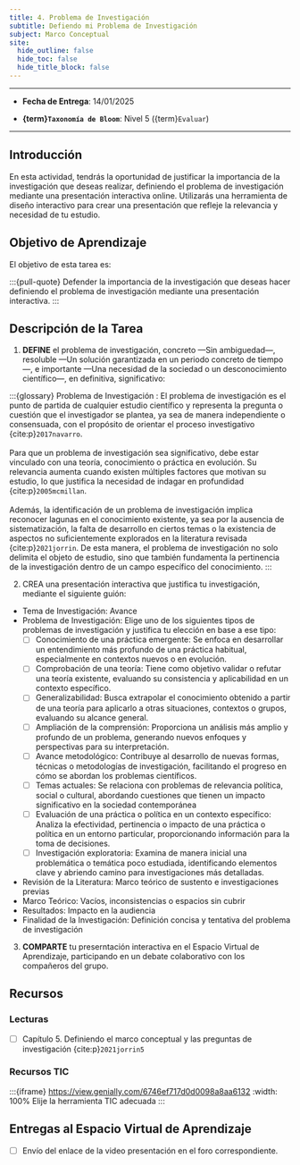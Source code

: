 ```yaml
---
title: 4. Problema de Investigación
subtitle: Defiendo mi Problema de Investigación
subject: Marco Conceptual
site:
  hide_outline: false
  hide_toc: false
  hide_title_block: false
--- 
```


---

- **Fecha de Entrega**: 14/01/2025

- **{term}`Taxonomía de Bloom`**: Nivel 5 ({term}`Evaluar`) 

---

## Introducción

En esta actividad, tendrás la oportunidad de justificar la importancia de la investigación que deseas realizar, definiendo el problema de investigación mediante una presentación interactiva online. Utilizarás una herramienta de diseño interactivo para crear una presentación que refleje la relevancia y necesidad de tu estudio.

## Objetivo de Aprendizaje

El objetivo de esta tarea es:

:::{pull-quote}
Defender la importancia de la investigación que deseas hacer definiendo el problema de investigación mediante una presentación interactiva.
:::

## Descripción de la Tarea

1. **DEFINE** el problema de investigación, concreto —Sin ambiguedad—, resoluble —Un solución garantizada en un periodo concreto de tiempo—, e importante —Una necesidad de la sociedad o un desconocimiento científico—, en definitiva, significativo:

:::{glossary}
Problema de Investigación
: El problema de investigación es el punto de partida de cualquier estudio científico y representa la pregunta o cuestión que el investigador se plantea, ya sea de manera independiente o consensuada, con el propósito de orientar el proceso investigativo {cite:p}`2017navarro`. \
 \
Para que un problema de investigación sea significativo, debe estar vinculado con una teoría, conocimiento o práctica en evolución. Su relevancia aumenta cuando existen múltiples factores que motivan su estudio, lo que justifica la necesidad de indagar en profundidad {cite:p}`2005mcmillan`. \
 \
Además, la identificación de un problema de investigación implica reconocer lagunas en el conocimiento existente, ya sea por la ausencia de sistematización, la falta de desarrollo en ciertos temas o la existencia de aspectos no suficientemente explorados en la literatura revisada {cite:p}`2021jorrin`. De esta manera, el problema de investigación no solo delimita el objeto de estudio, sino que también fundamenta la pertinencia de la investigación dentro de un campo específico del conocimiento.
:::

2. CREA una presentación interactiva que justifica tu investigación, mediante el siguiente guión:

- Tema de Investigación: Avance
- Problema de Investigación: Elige uno de los siguientes tipos de problemas de investigación y justifica tu elección en base a ese tipo:
    - [ ] Conocimiento de una práctica emergente: Se enfoca en desarrollar un entendimiento más profundo de una práctica habitual, especialmente en contextos nuevos o en evolución.
    - [ ] Comprobación de una teoría: Tiene como objetivo validar o refutar una teoría existente, evaluando su consistencia y aplicabilidad en un contexto específico.
    - [ ] Generalizabilidad: Busca extrapolar el conocimiento obtenido a partir de una teoría para aplicarlo a otras situaciones, contextos o grupos, evaluando su alcance general.
    - [ ] Ampliación de la comprensión: Proporciona un análisis más amplio y profundo de un problema, generando nuevos enfoques y perspectivas para su interpretación.
    - [ ] Avance metodológico: Contribuye al desarrollo de nuevas formas, técnicas o metodologías de investigación, facilitando el progreso en cómo se abordan los problemas científicos.
    - [ ] Temas actuales: Se relaciona con problemas de relevancia política, social o cultural, abordando cuestiones que tienen un impacto significativo en la sociedad contemporánea 
    - [ ] Evaluación de una práctica o política en un contexto específico: Analiza la efectividad, pertinencia o impacto de una práctica o política en un entorno particular, proporcionando información para la toma de decisiones.
    - [ ] Investigación exploratoria: Examina de manera inicial una problemática o temática poco estudiada, identificando elementos clave y abriendo camino para investigaciones más detalladas.
- Revisión de la Literatura: Marco teórico de sustento e investigaciones previas
- Marco Teórico: Vacíos, inconsistencias o espacios sin cubrir
- Resultados: Impacto en la audiencia
- Finalidad de la Investigación: Definición concisa y tentativa del problema de investigación

3. **COMPARTE** tu preserntación interactiva en el Espacio Virtual de Aprendizaje, participando en un debate colaborativo con los compañeros del grupo.  
## Recursos

### Lecturas

- [ ] Capítulo 5. Definiendo el marco conceptual y las preguntas de investigación {cite:p}`2021jorrin5`

### Recursos TIC 

:::{iframe} https://view.genially.com/6746ef717d0d0098a8aa6132
:width: 100%
Elije la herramienta TIC adecuada
:::

## Entregas al Espacio Virtual de Aprendizaje

- [ ] Envío del enlace de la video presentación en el foro correspondiente.